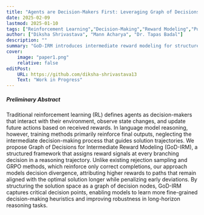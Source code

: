 ```yaml
---
title: "Agents are Decision-Makers First: Leveraging Graph of Decisions for Intermediate Reward Modeling" 
date: 2025-02-09
lastmod: 2025-01-10
tags: ["Reinforcement Learning","Decision-Making","Reward Modeling","Post-Training", "Agents"]
author: ["Diksha Shrivastava", "Mann Acharya", "Dr. Tapas Badal"]
description: "" 
summary: "GoD-IRM introduces intermediate reward modeling for structured decision-making in language models, assigning rewards at each divergence point in a reasoning trajectory. This approach enables fine-grained credit assignment, improving model robustness in long-horizon problem-solving. By reinforcing decision-making rather than just final outputs, GoD-IRM aligns language models more closely with traditional agent-based RL." 
cover:
    image: "paper1.png"
    relative: false
editPost:
    URL: https://github.com/diksha-shrivastava13
    Text: "Work in Progress"
---
```


##### Preliminary Abstract

Traditional reinforcement learning (RL) defines agents as decision-makers that interact with their environment, observe 
state changes, and update future actions based on received rewards. In language model reasoning, however, training 
methods primarily reinforce final outputs, neglecting the intermediate decision-making process that guides solution 
trajectories. We propose Graph of Decisions for Intermediate Reward Modeling (GoD-IRM), a structured framework that 
assigns reward signals at every branching decision in a reasoning trajectory. Unlike existing rejection sampling and 
GRPO methods, which reinforce only correct completions, our approach models decision divergence, attributing higher 
rewards to paths that remain aligned with the optimal solution longer while penalizing early deviations. By 
structuring the solution space as a graph of decision nodes, GoD-IRM captures critical decision points, enabling 
models to learn more fine-grained decision-making heuristics and improving robustness in long-horizon reasoning tasks.
